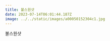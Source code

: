 ```yaml
---
title: 불스원샷
date: 2023-07-14T06:01:44.187Z
image: ../../static/images/a00050152304c1.jpg
---
```

불스원샷